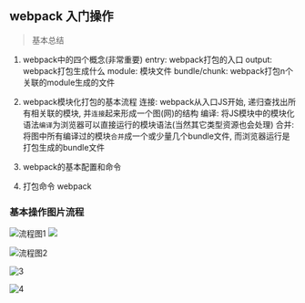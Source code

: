 ## webpack 入门操作
> 基本总结
1. webpack中的四个概念(非常重要)
    entry: webpack打包的入口
    output: webpack打包生成什么
    module: 模块文件
    bundle/chunk: webpack打包n个关联的module生成的文件
2. webpack模块化打包的基本流程  连接: webpack从入口JS开始, 递归查找出所有相关联的模块, 并`连接`起来形成一个图(网)的结构
	编译: 将JS模块中的模块化语法`编译`为浏览器可以直接运行的模块语法(当然其它类型资源也会处理)
	合并: 将图中所有编译过的模块`合并`成一个或少量几个bundle文件, 而浏览器运行是打包生成的bundle文件 

3. webpack的基本配置和命令

4. 打包命令 webpack 

### 基本操作图片流程

![流程图1](/webpackdeomo1/1.png)
<img src="../webpackdeomo1/2.png"/>

![流程图2](/webpackdeomo1/微信截图_20190111150155.png)

![3](/webpackdeomo1/微信截图_20190111150203.png)

![4](/webpackdeomo1/微信截图_20190111150225.png)